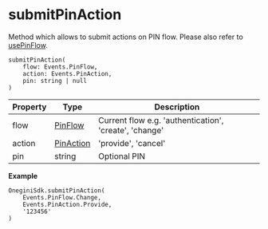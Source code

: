 # submitPinAction

Method which allows to submit actions on PIN flow. 
Please also refer to [usePinFlow](usePinFlow.md).

```
submitPinAction(
    flow: Events.PinFlow,
    action: Events.PinAction,
    pin: string | null
)
```

| Property | Type | Description |
| ------ | ------ | ----------- |
| flow | [PinFlow](PinFlow.md) | Current flow e.g. 'authentication', 'create', 'change' |
| action | [PinAction](PinAction.md) | 'provide', 'cancel' |
| pin | string | Optional PIN |



**Example**
```
OneginiSdk.submitPinAction(
    Events.PinFlow.Change,
    Events.PinAction.Provide,
    '123456'
)
```
